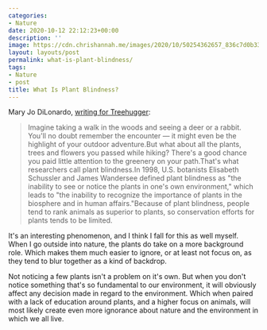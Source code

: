 ```yaml
---
categories:
- Nature
date: 2020-10-12 22:12:23+00:00
description: ''
image: https://cdn.chrishannah.me/images/2020/10/50254362657_836c7d0b33_k.jpg
layout: layouts/post
permalink: what-is-plant-blindness/
tags:
- Nature
- post
title: What Is Plant Blindness?
---
```


Mary Jo DiLonardo, [writing for Treehugger](https://www.treehugger.com/what-is-plant-blindness-4862583):

> Imagine taking a walk in the woods and seeing a deer or a rabbit. You'll no doubt remember the encounter — it might even be the highlight of your outdoor adventure.But what about all the plants, trees and flowers you passed while hiking? There's a good chance you paid little attention to the greenery on your path.That's what researchers call plant blindness.In 1998, U.S. botanists Elisabeth Schussler and James Wandersee defined plant blindness as "the inability to see or notice the plants in one's own environment," which leads to "the inability to recognize the importance of plants in the biosphere and in human affairs."Because of plant blindness, people tend to rank animals as superior to plants, so conservation efforts for plants tends to be limited.

It's an interesting phenomenon, and I think I fall for this as well myself. When I go outside into nature, the plants do take on a more background role. Which makes them much easier to ignore, or at least not focus on, as they tend to blur together as a kind of backdrop.

Not noticing a few plants isn't a problem on it's own. But when you don't notice something that's so fundamental to our environment, it will obviously affect any decision made in regard to the environment. Which when paired with a lack of education around plants, and a higher focus on animals, will most likely create even more ignorance about nature and the environment in which we all live.